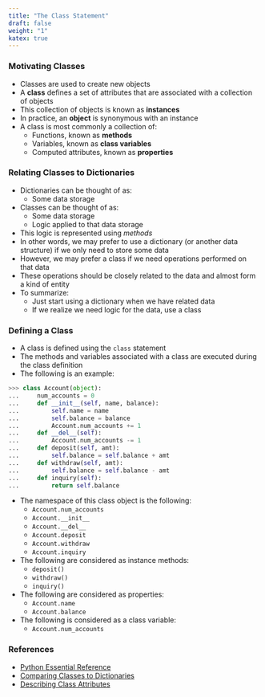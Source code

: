 ```yaml
---
title: "The Class Statement"
draft: false
weight: "1"
katex: true
---
```


### Motivating Classes
- Classes are used to create new objects
- A **class** defines a set of attributes that are associated with a collection of objects
- This collection of objects is known as **instances**
- In practice, an **object** is synonymous with an instance
- A class is most commonly a collection of:
	- Functions, known as **methods**
	- Variables, known as **class variables**
	- Computed attributes, known as **properties**

### Relating Classes to Dictionaries
- Dictionaries can be thought of as:
	- Some data storage
- Classes can be thought of as:
	- Some data storage
	- Logic applied to that data storage
- This logic is represented using *methods*
- In other words, we may prefer to use a dictionary (or another data structure) if we only need to store some data
- However, we may prefer a class if we need operations performed on that data
- These operations should be closely related to the data and almost form a kind of entity
- To summarize:
	- Just start using a dictionary when we have related data
	- If we realize we need logic for the data, use a class

### Defining a Class
- A class is defined using the `class` statement
- The methods and variables associated with a class are executed during the class definition
- The following is an example:

```python
>>> class Account(object):
...     num_accounts = 0
...     def __init__(self, name, balance):
...         self.name = name
...         self.balance = balance
...         Account.num_accounts += 1
...     def __del__(self):
...         Account.num_accounts -= 1
...     def deposit(self, amt):
...         self.balance = self.balance + amt
...     def withdraw(self, amt):
...         self.balance = self.balance - amt
...     def inquiry(self):
...         return self.balance
```

- The namespace of this class object is the following:
	- `Account.num_accounts`
	- `Account.__init__`
	- `Account.__del__`
	- `Account.deposit`
	- `Account.withdraw`
	- `Account.inquiry`
- The following are considered as instance methods:
	- `deposit()`
	- `withdraw()`
	- `inquiry()`
- The following are considered as properties:
	- `Account.name`
	- `Account.balance`
- The following is considered as a class variable:
	- `Account.num_accounts`

### References
- [Python Essential Reference](http://index-of.co.uk/Python/Python%20Essential%20Reference,%20Fourth%20Edition.pdf)
- [Comparing Classes to Dictionaries](https://stackoverflow.com/a/11108184/12777044)
- [Describing Class Attributes](https://stackoverflow.com/a/6475332/12777044)
